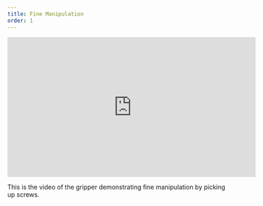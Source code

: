 ```yaml
---
title: Fine Manipulation
order: 1
---
```


<iframe width="560" height="315" src="https://www.youtube.com/embed/o5cNyzfPPPU" frameborder="0" allow="accelerometer; autoplay; encrypted-media; gyroscope; picture-in-picture" allowfullscreen></iframe>

This is the video of the gripper demonstrating fine manipulation by picking up screws.

